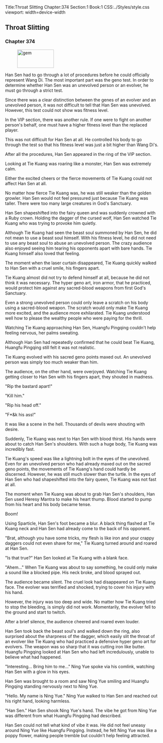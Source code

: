 Title:Throat Slitting 
Chapter:374 
Section:1 
Book:1 
CSS:../Styles/style.css 
viewport: width=device-width
  
## Throat Slitting
### Chapter 374
  
<figure>
	<img src="../Images/gem.gif" alt="gem" id="gem" width="120" height="60" />
</figure>
  

  
Han Sen had to go through a lot of procedures before he could officially represent Wang Di. The most important part was the geno test. In order to determine whether Han Sen was an unevolved person or an evolver, he must go through a strict test.

Since there was a clear distinction between the genes of an evolver and an unevolved person, it was not difficult to tell that Han Sen was unevolved. However, this test could not show was fitness level.

In the VIP section, there was another rule. If one were to fight on another person's behalf, one must have a higher fitness level than the replaced player.

This was not difficult for Han Sen at all. He controlled his body to go through the test so that his fitness level was just a bit higher than Wang Di's.

After all the procedures, Han Sen appeared in the ring of the VIP section.

Looking at Tie Kuang was roaring like a monster, Han Sen was extremely calm.

Either the excited cheers or the fierce movements of Tie Kuang could not affect Han Sen at all.

No matter how fierce Tie Kuang was, he was still weaker than the golden growler. Han Sen would not feel pressured just because Tie Kuang was taller. There were too many large creatures in God's Sanctuary.

Han Sen shapeshifted into the fairy queen and was suddenly crowned with a Ruby crown. Holding the dagger of the cursed wolf, Han Sen watched Tie Kuang who was trying to provoke him quietly.

Although Tie Kuang had seen the beast soul summoned by Han Sen, he did not mean to use a beast soul himself. With his fitness level, he did not need to use any beast soul to abuse an unevolved person. The crazy audience also enjoyed seeing him tearing his opponents apart with bare hands. Tie Kuang himself also loved that feeling.

The moment when the laser curtain disappeared, Tie Kuang quickly walked to Han Sen with a cruel smile, his fingers apart.

Tie Kuang almost did not try to defend himself at all, because he did not think it was necessary. The hyper geno art, iron armor, that he practiced, would protect him against any sacred-blood weapons from first God's Sanctuary.

Even a strong unevolved person could only leave a scratch on his body using a sacred-blood weapon. The scratch would only make Tie Kuang more excited, and the audience more exhilarated. Tie Kuang understood well how to please the wealthy people who were paying for the thrill.

Watching Tie Kuang approaching Han Sen, Huangfu Pingqing couldn't help feeling nervous, her palms sweating.

Although Han Sen had repeatedly confirmed that he could beat Tie Kuang, Huangfu Pingqing still felt it was not realistic.

Tie Kuang evolved with his sacred geno points maxed out. An unevolved person was simply too much weaker than him.

The audience, on the other hand, were overjoyed. Watching Tie Kuang getting closer to Han Sen with his fingers apart, they shouted in madness.

"Rip the bastard apart!"

"Kill him."

"Rip his head off."

"F*&k his ass!"

It was like a scene in the hell. Thousands of devils were shouting with desire.

Suddenly, Tie Kuang was next to Han Sen with blood thirst. His hands were about to catch Han Sen's shoulders. With such a huge body, Tie Kuang was incredibly fast.

Tie Kuang's speed was like a lightning bolt in the eyes of the unevolved. Even for an unevolved person who had already maxed out on the sacred geno points, the movements of Tie Kuang's hand could hardly be discerned. However, he was still much slower than the turtle. In the eyes of Han Sen who had shapeshifted into the fairy queen, Tie Kuang was not fast at all.

The moment when Tie Kuang was about to grab Han Sen's shoulders, Han Sen used Heresy Mantra to make his heart thump. Blood started to pump from his heart and his body became tense.

Boom!

Using Sparticle, Han Sen's foot became a blur. A black thing flashed at Tie Kuang neck and Han Sen had already come to the back of his opponent.

"Brat, although you have some tricks, my flesh is like iron and your crappy daggers could not even shave for me," Tie Kuang turned around and roared at Han Sen.

"Is that true?" Han Sen looked at Tie Kuang with a blank face.

"Ahem…" When Tie Kuang was about to say something, he could only make a sound like a blocked pipe. His neck broke, and blood sprayed out.

The audience became silent. The cruel look had disappeared on Tie Kuang face. The evolver was terrified and shocked, trying to cover his injury with his hand.

However, the injury was too deep and wide. No matter how Tie Kuang tried to stop the bleeding, is simply did not work. Momentarily, the evolver fell to the ground and start to twitch.

After a brief silence, the audience cheered and roared even louder.

Han Sen took back the beast soul's and walked down the ring, also surprised about the sharpness of the dagger, which easily slit the throat of an evolver like Tie Kuang who had practiced a defensive hyper geno art for evolvers. The weapon was so sharp that it was cutting iron like butter. Huangfu Pingqing looked at Han Sen who had left incredulously, unable to believe what had happened.

"Interesting… Bring him to me…" Ning Yue spoke via his comlink, watching Han Sen with a glow in his eyes.

Han Sen was brought to a room and saw Ning Yue smiling and Huangfu Pingqing standing nervously next to Ning Yue.

"Hello. My name is Ning Yue." Ning Yue walked to Han Sen and reached out his right hand, looking harmless.

"Han Sen." Han Sen shook Ning Yue's hand. The vibe he got from Ning Yue was different from what Huangfu Pingqing had described.

Han Sen could not tell what kind of vibe it was. He did not feel uneasy around Ning Yue like Huangfu Pingqing. Instead, he felt Ning Yue was like a poppy flower, making people tremble but couldn't help feeling attracted.